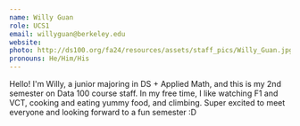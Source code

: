 ```yaml
---
name: Willy Guan
role: UCS1
email: willyguan@berkeley.edu
website: 
photo: http://ds100.org/fa24/resources/assets/staff_pics/Willy_Guan.jpg
pronouns: He/Him/His
---
```

Hello! I'm Willy, a junior majoring in DS + Applied Math, and this is my 2nd semester on Data 100 course staff. In my free time, I like watching F1 and VCT, cooking and eating yummy food, and climbing. Super excited to meet everyone and looking forward to a fun semester :D
